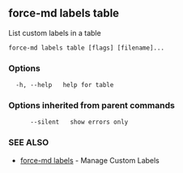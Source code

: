 ## force-md labels table

List custom labels in a table

```
force-md labels table [flags] [filename]...
```

### Options

```
  -h, --help   help for table
```

### Options inherited from parent commands

```
      --silent   show errors only
```

### SEE ALSO

* [force-md labels](force-md_labels.md)	 - Manage Custom Labels

